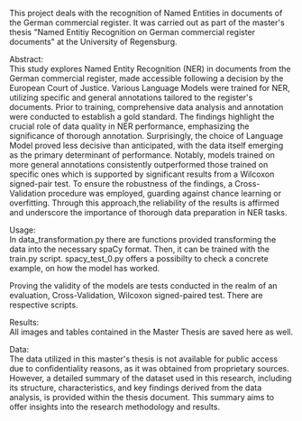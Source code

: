 This project deals with the recognition of Named Entities in documents of the German commercial register. 
It was carried out as part of the master's thesis "Named Entitiy Recognition on German commercial register documents" at the University of Regensburg. 

Abstract: <br>
This study explores Named Entity Recognition (NER) in documents from the German commercial register, made accessible following a decision by the European Court of Justice. Various Language Models were trained for NER, utilizing specific and general annotations tailored to the register's documents. Prior to training, comprehensive data analysis and annotation were conducted to establish a gold standard. The findings highlight the crucial role of data quality in NER performance, emphasizing the significance of thorough annotation. Surprisingly, the choice of Language Model proved less decisive than anticipated, with the data itself emerging as the primary determinant of performance. Notably, models trained on more general annotations consistently outperformed those trained on specific ones which is supported by significant results from a Wilcoxon signed-pair test. To ensure the robustness of the findings, a Cross-Validation procedure was employed, guarding against chance learning or overfitting. Through this approach,the reliability of the results is affirmed and underscore the importance of thorough data preparation in NER tasks.

Usage: <br>
In data_transformation.py there are functions provided transforming the data into the necessary spaCy format. 
Then, it can be trained with the train.py script. 
spacy_test_0.py offers a possibilty to check a concrete example, on how the model has worked. 

Proving the validity of the models are tests conducted in the realm of an evaluation, Cross-Validation, Wilcoxon signed-paired test. There are respective scripts. 

Results: <br>
All images and tables contained in the Master Thesis are saved here as well. 

Data: <br>
The data utilized in this master's thesis is not available for public access due to confidentiality reasons, as it was obtained from proprietary sources. However, a detailed summary of the dataset used in this research, including its structure, characteristics, and key findings derived from the data analysis, is provided within the thesis document. This summary aims to offer insights into the research methodology and results.
